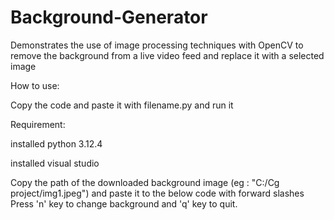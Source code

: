 # Background-Generator
Demonstrates the use of image processing techniques with OpenCV to remove the background from a live video feed and replace it with a selected image

How to use:

Copy the code and paste it with filename.py and run it

Requirement:

installed python 3.12.4

installed visual studio

Copy the path of the downloaded background image (eg : "C:/Cg project/img1.jpeg") and paste it to the below code with forward slashes
Press 'n' key to change background and 'q' key to quit.
